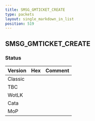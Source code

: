 ```yaml
---
title: SMSG_GMTICKET_CREATE
type: packets
layout: single_markdown_in_list
position: 519
---
```


## SMSG_GMTICKET_CREATE

### Status

Version | Hex | Comment
---------- | ---------- | ---------- 
Classic |  |  
TBC |  |  
WotLK |  |  
Cata |  |  
MoP |  |  